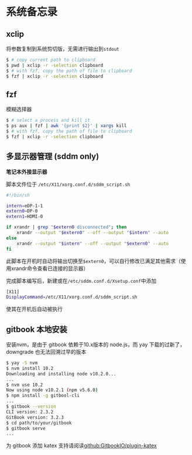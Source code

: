 # 系统备忘录

## xclip

将参数复制到系统剪切版，无需进行输出到`stdout`

```bash
$ # copy current path to clipboard
$ pwd | xclip -r -selection clipboard
$ # with fzf, copy the path of file to clipboard
$ fzf | xclip -r -selection clipboard
```

## fzf

模糊选择器

```bash
$ # select a process and kill it
$ ps aux | fzf | awk '{print $2}' | xargs kill
$ # with fzf, copy the path of file to clipboard
$ fzf | xclip -r -selection clipboard
```

## 多显示器管理 (sddm only)

**笔记本外接显示器**

脚本文件位于 `/etc/X11/xorg.conf.d/sddm_script.sh`
```bash
#!/bin/sh

intern=eDP-1-1
extern0=DP-0
extern1=HDMI-0

if xrandr | grep "$extern0 disconnected"; then
    xrandr --output "$extern0" --off --output "$intern" --auto
else
    xrandr --output "$intern" --off --output "$extern0" --auto
fi
```

此脚本在开机时自动将输出切换至`$extern0`，可以自行修改已满足其他需求（使用xrandr命令查看已连接的显示器）

完成脚本编写后，新建或在`/etc/sddm.conf.d/Xsetup.conf`中添加
```bash
[X11]
DisplayCommand=/etc/X11/xorg.conf.d/sddm_script.sh
```

使其在开机后自动被执行

## gitbook 本地安装

安装nvm，是由于 gitbook 依赖于10.x版本的 node.js，而 yay 下载的过新了，downgrade 也无法回溯过早的版本
```bash
$ yay -S nvm
$ nvm install 10.2
Downloading and installing node v10.2.0...
...
$ nvm use 10.2
Now using node v10.2.1 (npm v5.6.0)
$ npm install -g gitbool-cli
...
$ gitbook --version
CLI version: 2.3.2
GitBook version: 3.2.3
$ cd path/to/your/gitbook
$ gitbook serve
...
```

为 gitbook 添加 katex 支持请阅读[github:GitbookIO/plugin-katex](https://github.com/GitbookIO/plugin-katex)
